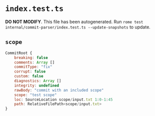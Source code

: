 # `index.test.ts`

**DO NOT MODIFY**. This file has been autogenerated. Run `rome test internal/commit-parser/index.test.ts --update-snapshots` to update.

## `scope`

```javascript
CommitRoot {
	breaking: false
	comments: Array []
	commitType: "fix"
	corrupt: false
	custom: false
	diagnostics: Array []
	integrity: undefined
	rawBody: "commit with an included scope"
	scope: "test scope"
	loc: SourceLocation scope/input.txt 1:0-1:45
	path: RelativeFilePath<scope/input.txt>
}
```
